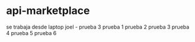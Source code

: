 # api-marketplace

se trabaja desde laptop joel - prueba 3
prueba 1
prueba 2
prueba 3
prueba 4
prueba 5
prueba 6